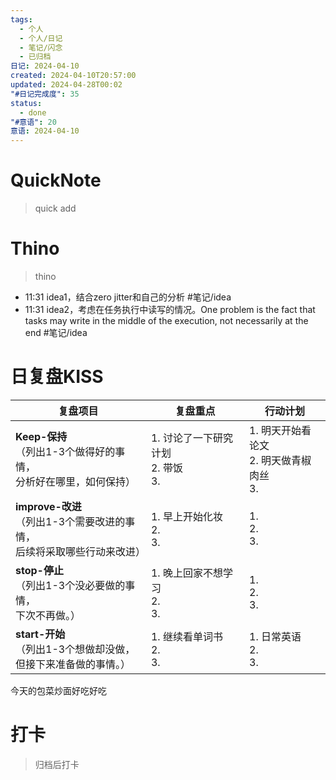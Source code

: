 ```yaml
---
tags:
  - 个人
  - 个人/日记
  - 笔记/闪念
  - 已归档
日记: 2024-04-10
created: 2024-04-10T20:57:00
updated: 2024-04-28T00:02
"#日记完成度": 35
status:
  - done
"#意语": 20
意语: 2024-04-10
---
```

# QuickNote
> quick add

# Thino
> thino
- 11:31 
	idea1，结合zero jitter和自己的分析
	#笔记/idea 
- 11:31 
	idea2，考虑在任务执行中读写的情况。One problem is the fact that tasks may write in the middle of the  execution, not necessarily at the end
	#笔记/idea 

# 日复盘KISS
| **复盘项目**                                             | **复盘重点**                     | **行动计划**                         |
| ---------------------------------------------------- | ---------------------------- | -------------------------------- |
| **Keep-保持**<br>（列出1-3个做得好的事情，<br>   分析好在哪里，如何保持）     | 1.  讨论了一下研究计划<br>2. 带饭<br>3. | 1.  明天开始看论文<br>2. 明天做青椒肉丝 <br>3. |
| **improve-改进**<br>（列出1-3个需要改进的事情，<br>  后续将采取哪些行动来改进） | 1.  早上开始化妆<br>2. <br>3.      | 1.  <br>2. <br>3.                |
| **stop-停止**<br>（列出1-3个没必要做的事情，<br>下次不再做。）            | 1.  晚上回家不想学习<br>2. <br>3.    | 1.  <br>2. <br>3.                |
| **start-开始**<br>（列出1-3个想做却没做，<br>但接下来准备做的事情。）        | 1.  继续看单词书<br>2. <br>3.      | 1.  日常英语<br>2. <br>3.            |

今天的包菜炒面好吃好吃

# 打卡
> 归档后打卡



